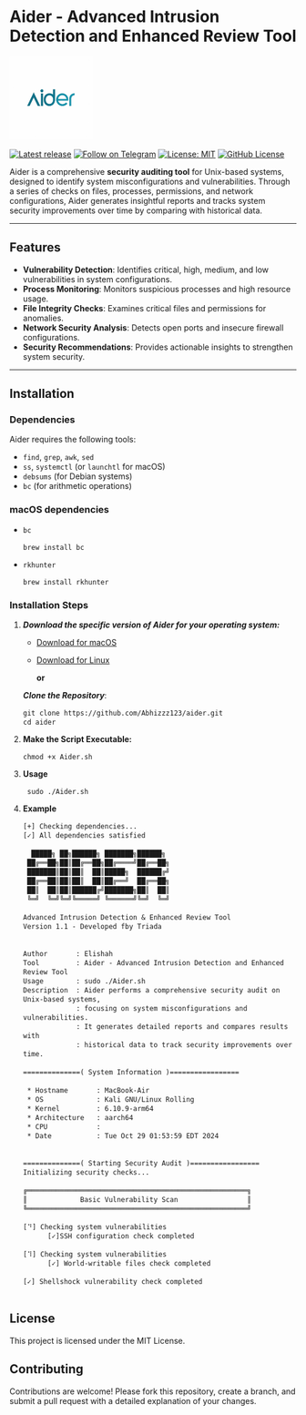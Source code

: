 # **Aider - Advanced Intrusion Detection and Enhanced Review Tool**

<img src="https://github.com/Abhizzz123/Aider/blob/main/userspace/logo.jpeg" style="width: 146px;" alt="Aider Logo">


[![Latest release](https://img.shields.io/github/v/release/Abhizzz123/aider?label=Release&logo=github)](https://github.com/Abhizzz123/aider/releases/latest)
[![Follow on Telegram](https://img.shields.io/badge/Follow-Telegram-blue.svg?logo=telegram)](https://t.me/teamtriada)
[![License: MIT](https://img.shields.io/badge/License-MIT-orange.svg?logo=mit)](https://opensource.org/licenses/MIT)
[![GitHub License](https://img.shields.io/github/license/Abhizzz123/aider?logo=mit)](/LICENSE)


Aider is a comprehensive **security auditing tool** for Unix-based systems, designed to identify system misconfigurations and vulnerabilities. Through a series of checks on files, processes, permissions, and network configurations, Aider generates insightful reports and tracks system security improvements over time by comparing with historical data.

---

## **Features**

- **Vulnerability Detection**: Identifies critical, high, medium, and low vulnerabilities in system configurations.
- **Process Monitoring**: Monitors suspicious processes and high resource usage.
- **File Integrity Checks**: Examines critical files and permissions for anomalies.
- **Network Security Analysis**: Detects open ports and insecure firewall configurations.
- **Security Recommendations**: Provides actionable insights to strengthen system security.

---

## **Installation**

### **Dependencies**

Aider requires the following tools:
- `find`, `grep`, `awk`, `sed`
- `ss`, `systemctl` (or `launchtl` for macOS)
- `debsums` (for Debian systems)
- `bc` (for arithmetic operations)

### macOS dependencies

- `bc`
   ```console
  brew install bc
- `rkhunter`
  ```console
  brew install rkhunter
### **Installation Steps**

1. ***Download the specific version of Aider for your operating system:***
    - [Download for macOS](https://github.com/Abhizzz123/Aider/releases/download/v1.0.0/AiderMac.sh)
    - [Download for Linux](https://github.com/Abhizzz123/Aider/releases/download/v1.0.0/Aider-linux.sh)  

      **or**
      
    ***Clone the Repository***:
   ```console
   git clone https://github.com/Abhizzz123/aider.git
   cd aider
3. **Make the Script Executable:**
   ```console
   chmod +x Aider.sh
   ```


4. **Usage**
   ```console
    sudo ./Aider.sh
   ```
5. **Example**
   ```console
   [+] Checking dependencies...
   [✓] All dependencies satisfied

     █████╗ ██╗██████╗ ███████╗██████╗                                                                                                                                                
    ██╔══██╗██║██╔══██╗██╔════╝██╔══██╗                                                                                                                                               
    ███████║██║██║  ██║█████╗  ██████╔╝                                                                                                                                               
    ██╔══██║██║██║  ██║██╔══╝  ██╔══██╗                                                                                                                                               
    ██║  ██║██║██████╔╝███████╗██║  ██║                                                                                                                                               
    ╚═╝  ╚═╝╚═╝╚═════╝ ╚══════╝╚═╝  ╚═╝                                                                                                                                               

   Advanced Intrusion Detection & Enhanced Review Tool
   Version 1.1 - Developed fby Triada


   Author       : Elishah                                                                                                                                                                
   Tool         : Aider - Advanced Intrusion Detection and Enhanced Review Tool                                                                                                          
   Usage        : sudo ./Aider.sh                                                                                                                                                   
   Description  : Aider performs a comprehensive security audit on Unix-based systems,                                                                                                   
                : focusing on system misconfigurations and vulnerabilities.                                                                                                             
                : It generates detailed reports and compares results with                                                                                                               
                : historical data to track security improvements over time.                                                                                                             

   ==============( System Information )=================

    * Hostname       : MacBook-Air                                                                                                                                                    
    * OS             : Kali GNU/Linux Rolling                                                                                                                                         
    * Kernel         : 6.10.9-arm64                                                                                                                                                   
    * Architecture   : aarch64                                                                                                                                                        
    * CPU            :                                                                                                                                                                
    * Date           : Tue Oct 29 01:53:59 EDT 2024                                                                                                                                   
                                                                                                                                                                                      

   ==============( Starting Security Audit )=================
   Initializing security checks...

   ╔══════════════════════════════════════════════════════╗
   ║             Basic Vulnerability Scan                 ║
   ╚══════════════════════════════════════════════════════╝

   [⠙] Checking system vulnerabilities
         [✓]SSH configuration check completed

   [⠹] Checking system vulnerabilities
         [✓] World-writable files check completed

   [✓] Shellshock vulnerability check completed

   
## **License**
This project is licensed under the MIT License.

## **Contributing**
Contributions are welcome! Please fork this repository, create a branch, and submit a pull request with a detailed explanation of your changes.
